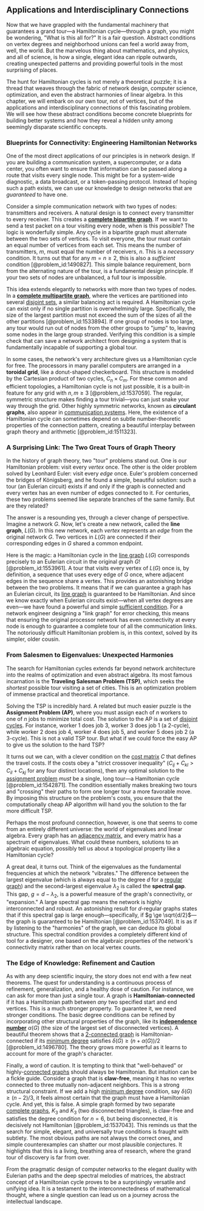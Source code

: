 ## Applications and Interdisciplinary Connections

Now that we have grappled with the fundamental machinery that guarantees a grand tour—a Hamiltonian cycle—through a graph, you might be wondering, "What is this all for?" It is a fair question. Abstract conditions on vertex degrees and neighborhood unions can feel a world away from, well, the world. But the marvelous thing about mathematics, and physics, and all of science, is how a single, elegant idea can ripple outwards, creating unexpected patterns and providing powerful tools in the most surprising of places.

The hunt for Hamiltonian cycles is not merely a theoretical puzzle; it is a thread that weaves through the fabric of network design, computer science, optimization, and even the abstract harmonies of linear algebra. In this chapter, we will embark on our own tour, not of vertices, but of the applications and interdisciplinary connections of this fascinating problem. We will see how these abstract conditions become concrete blueprints for building better systems and how they reveal a hidden unity among seemingly disparate scientific concepts.

### Blueprints for Connectivity: Engineering Hamiltonian Networks

One of the most direct applications of our principles is in network design. If you are building a communication system, a supercomputer, or a data center, you often want to ensure that information can be passed along a route that visits every single node. This might be for a system-wide diagnostic, a data broadcast, or a token-passing protocol. Instead of hoping such a path exists, we can use our knowledge to design networks that are *guaranteed* to have one.

Consider a simple communication network with two types of nodes: transmitters and receivers. A natural design is to connect every transmitter to every receiver. This creates a **[complete bipartite graph](@article_id:275735)**. If we want to send a test packet on a tour visiting every node, when is this possible? The logic is wonderfully simple. Any cycle in a bipartite graph must alternate between the two sets of vertices. To visit everyone, the tour must contain an equal number of vertices from each set. This means the number of transmitters, $m$, must equal the number of receivers, $n$. This is a *necessary* condition. It turns out that for any $m=n \ge 2$, this is also a *sufficient* condition [@problem_id:1490827]. This simple balance requirement, born from the alternating nature of the tour, is a fundamental design principle. If your two sets of nodes are unbalanced, a full tour is impossible.

This idea extends elegantly to networks with more than two types of nodes. In a **[complete multipartite graph](@article_id:274707)**, where the vertices are partitioned into several [disjoint sets](@article_id:153847), a similar balancing act is required. A Hamiltonian cycle can exist only if no single partition is overwhelmingly large. Specifically, the size of the largest partition must not exceed the sum of the sizes of all the other partitions [@problem_id:1533894]. If one group of nodes is too large, any tour would run out of nodes from the other groups to "jump" to, leaving some nodes in the large group stranded. Verifying this condition is a simple check that can save a network architect from designing a system that is fundamentally incapable of supporting a global tour.

In some cases, the network's very architecture gives us a Hamiltonian cycle for free. The processors in many parallel computers are arranged in a **toroidal grid**, like a donut-shaped checkerboard. This structure is modeled by the Cartesian product of two cycles, $C_n \times C_m$. For these common and efficient topologies, a Hamiltonian cycle is not just possible, it is a built-in feature for any grid with $n, m \ge 3$ [@problem_id:1537059]. The regular, symmetric structure makes finding a tour trivial—you can just snake your way through the grid. Other highly symmetric networks, known as **circulant graphs**, also appear in [communication systems](@article_id:274697). Here, the existence of a Hamiltonian cycle can sometimes depend on subtle number-theoretic properties of the connection pattern, creating a beautiful interplay between graph theory and arithmetic [@problem_id:1511323].

### A Surprising Link: The Two Great Tours of Graph Theory

In the history of graph theory, two "tour" problems stand out. One is our Hamiltonian problem: visit every *vertex* once. The other is the older problem solved by Leonhard Euler: visit every *edge* once. Euler's problem concerned the bridges of Königsberg, and he found a simple, beautiful solution: such a tour (an Eulerian circuit) exists if and only if the graph is connected and every vertex has an even number of edges connected to it. For centuries, these two problems seemed like separate branches of the same family. But are they related?

The answer is a resounding yes, through a clever change of perspective. Imagine a network $G$. Now, let's create a new network, called the **line graph**, $L(G)$. In this new network, each *vertex* represents an *edge* from the original network $G$. Two vertices in $L(G)$ are connected if their corresponding edges in $G$ shared a common endpoint.

Here is the magic: a Hamiltonian cycle in the [line graph](@article_id:274805) $L(G)$ corresponds precisely to an Eulerian circuit in the original graph $G$! [@problem_id:1553961]. A tour that visits every vertex of $L(G)$ once is, by definition, a sequence that uses every edge of $G$ once, where adjacent edges in the sequence share a vertex. This provides an astonishing bridge between the two problems. It means that if we can guarantee a graph has an Eulerian circuit, its [line graph](@article_id:274805) is guaranteed to be Hamiltonian. And since we know exactly when Eulerian circuits exist—when all vertex degrees are even—we have found a powerful and simple [sufficient condition](@article_id:275748). For a network engineer designing a "link graph" for error checking, this means that ensuring the original processor network has even connectivity at every node is enough to guarantee a complete tour of all the communication links. The notoriously difficult Hamiltonian problem is, in this context, solved by its simpler, older cousin.

### From Salesmen to Eigenvalues: Unexpected Harmonies

The search for Hamiltonian cycles extends far beyond network architecture into the realms of optimization and even abstract algebra. Its most famous incarnation is the **Traveling Salesman Problem (TSP)**, which seeks the *shortest* possible tour visiting a set of cities. This is an optimization problem of immense practical and theoretical importance.

Solving the TSP is incredibly hard. A related but much easier puzzle is the **Assignment Problem (AP)**, where you must assign each of $n$ workers to one of $n$ jobs to minimize total cost. The solution to the AP is a set of [disjoint cycles](@article_id:139513). For instance, worker 1 does job 3, worker 3 does job 1 (a 2-cycle), while worker 2 does job 4, worker 4 does job 5, and worker 5 does job 2 (a 3-cycle). This is not a valid TSP tour. But what if we could force the easy AP to give us the solution to the hard TSP?

It turns out we can, with a clever condition on the [cost matrix](@article_id:634354) $C$ that defines the travel costs. If the costs obey a "strict crossover inequality" ($C_{ij} + C_{kl} > C_{il} + C_{kj}$ for any four distinct locations), then any optimal solution to the [assignment problem](@article_id:173715) *must* be a single, long tour—a Hamiltonian cycle [@problem_id:1542871]. The condition essentially makes breaking two tours and "crossing" their paths to form one longer tour a more favorable move. By imposing this structure on the problem's costs, you ensure that the computationally cheap AP algorithm will hand you the solution to the far more difficult TSP.

Perhaps the most profound connection, however, is one that seems to come from an entirely different universe: the world of eigenvalues and linear algebra. Every graph has an [adjacency matrix](@article_id:150516), and every matrix has a spectrum of eigenvalues. What could these numbers, solutions to an algebraic equation, possibly tell us about a topological property like a Hamiltonian cycle?

A great deal, it turns out. Think of the eigenvalues as the fundamental frequencies at which the network "vibrates." The difference between the largest eigenvalue (which is always equal to the degree $d$ for a [regular graph](@article_id:265383)) and the second-largest eigenvalue $\lambda_2$ is called the **spectral gap**. This gap, $g = d - \lambda_2$, is a powerful measure of the graph's connectivity, or "expansion." A large spectral gap means the network is highly interconnected and robust. An astonishing result for $d$-regular graphs states that if this spectral gap is large enough—specifically, if $g \ge \sqrt{d/2}$—the graph is guaranteed to be Hamiltonian [@problem_id:1537049]. It is as if by listening to the "harmonies" of the graph, we can deduce its global structure. This spectral condition provides a completely different kind of tool for a designer, one based on the algebraic properties of the network's connectivity matrix rather than on local vertex counts.

### The Edge of Knowledge: Refinement and Caution

As with any deep scientific inquiry, the story does not end with a few neat theorems. The quest for understanding is a continuous process of refinement, generalization, and a healthy dose of caution. For instance, we can ask for more than just a single tour. A graph is **Hamiltonian-connected** if it has a Hamiltonian path between *any* two specified start and end vertices. This is a much stronger property. To guarantee it, we need stronger conditions. The basic degree conditions can be refined by incorporating other structural properties of the graph, like its **[independence number](@article_id:260449)** $\alpha(G)$ (the size of the largest set of disconnected vertices). A beautiful theorem shows that a [2-connected graph](@article_id:265161) is Hamiltonian-connected if its [minimum degree](@article_id:273063) satisfies $\delta(G) \ge (n+\alpha(G))/2$ [@problem_id:1496780]. The theory grows more powerful as it learns to account for more of the graph's character.

Finally, a word of caution. It is tempting to think that "well-behaved" or highly-[connected graphs](@article_id:264291) should always be Hamiltonian. But intuition can be a fickle guide. Consider a graph that is **claw-free**, meaning it has no vertex connected to three mutually non-adjacent neighbors. This is a strong structural constraint. If we add a high [minimum degree](@article_id:273063) condition, say $\delta(G) \ge (n-2)/3$, it feels almost certain that the graph must have a Hamiltonian cycle. And yet, this is false. A simple graph formed by two separate [complete graphs](@article_id:265989), $K_3$ and $K_3$ (two disconnected triangles), is claw-free and satisfies the degree condition for $n=6$, but being disconnected, it is decisively not Hamiltonian [@problem_id:1537043]. This reminds us that the search for simple, elegant, and universally true conditions is fraught with subtlety. The most obvious paths are not always the correct ones, and simple counterexamples can shatter our most plausible conjectures. It highlights that this is a living, breathing area of research, where the grand tour of discovery is far from over.

From the pragmatic design of computer networks to the elegant duality with Eulerian paths and the deep spectral melodies of matrices, the abstract concept of a Hamiltonian cycle proves to be a surprisingly versatile and unifying idea. It is a testament to the interconnectedness of mathematical thought, where a single question can lead us on a journey across the intellectual landscape.